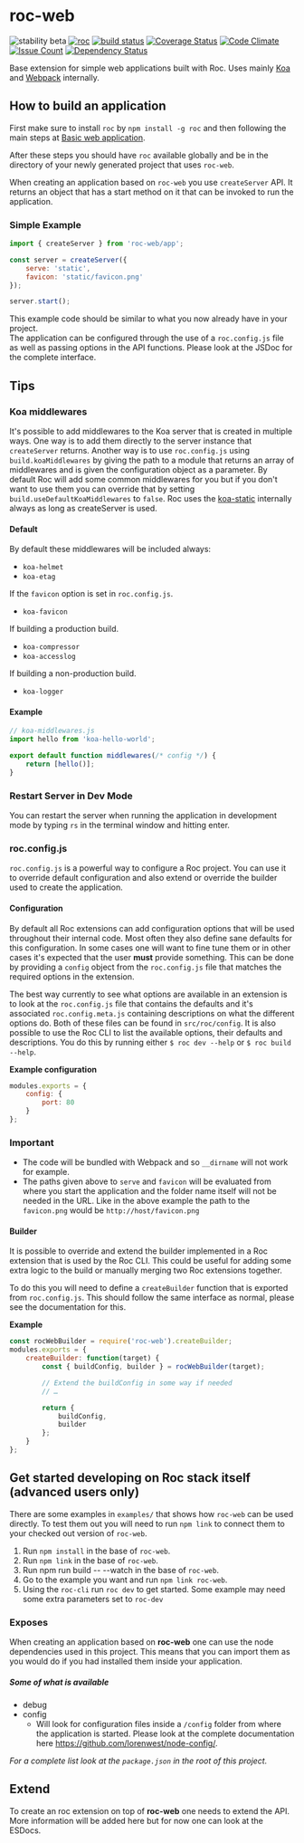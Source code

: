 # roc-web
![stability beta](https://img.shields.io/badge/stability-beta-yellow.svg)
[![roc](https://img.shields.io/npm/v/roc-web.svg)](https://www.npmjs.com/package/roc-web)
[![build status](https://travis-ci.org/vgno/roc-web.svg)](https://travis-ci.org/vgno/roc-web)
[![Coverage Status](https://coveralls.io/repos/vgno/roc-web/badge.svg?branch=master&service=github)](https://coveralls.io/github/vgno/roc-web?branch=master)
[![Code Climate](https://codeclimate.com/github/vgno/roc-web/badges/gpa.svg)](https://codeclimate.com/github/vgno/roc-web)
[![Issue Count](https://codeclimate.com/github/vgno/roc-web/badges/issue_count.svg)](https://codeclimate.com/github/vgno/roc-web)
[![Dependency Status](https://david-dm.org/vgno/roc-web.svg)](https://david-dm.org/vgno/roc-web)

Base extension for simple web applications built with Roc. Uses mainly [Koa](http://koajs.com) and [Webpack](https://webpack.github.io) internally.

## How to build an application
First make sure to install `roc` by `npm install -g roc` and then following the main steps at [Basic web application](https://github.com/vgno/roc#basic-web-application).

After these steps you should have `roc` available globally and be in the directory of your newly generated project that uses `roc-web`.

When creating an application based on `roc-web` you use `createServer` API. It returns an object that has a start method on it that can be invoked to run the application.

### Simple Example
```javascript
import { createServer } from 'roc-web/app';

const server = createServer({
    serve: 'static',
    favicon: 'static/favicon.png'
});

server.start();
```

This example code should be similar to what you now already have in your project.  
The application can be configured through the use of a `roc.config.js` file as well as passing options in the API functions. Please look at the JSDoc for the complete interface.

## Tips

### Koa middlewares
It's possible to add middlewares to the Koa server that is created in multiple ways. One way is to add them directly to the server instance that `createServer` returns. Another way is to use `roc.config.js` using `build.koaMiddlewares` by giving the path to a module that returns an array of middlewares and is given the configuration object as a parameter. By default Roc will add some common middlewares for you but if you don't want to use them you can override that by setting `build.useDefaultKoaMiddlewares` to `false`. Roc uses the [koa-static](https://github.com/koajs/static) internally always as long as createServer is used.

#### Default
By default these middlewares will be included always:
* `koa-helmet`
* `koa-etag`

If the `favicon` option is set in `roc.config.js`.
* `koa-favicon`

If building a production build.
* `koa-compressor`
* `koa-accesslog`

If building a non-production build.
* `koa-logger`

#### Example
```js
// koa-middlewares.js
import hello from 'koa-hello-world';

export default function middlewares(/* config */) {
    return [hello()];
}
```

### Restart Server in Dev Mode
You can restart the server when running the application in development mode by typing `rs` in the terminal window and hitting enter.

### roc.config.js
`roc.config.js` is a powerful way to configure a Roc project. You can use it to override default configuration and also extend or override the builder used to create the application.

#### Configuration
By default all Roc extensions can add configuration options that will be used throughout their internal code. Most often they also define sane defaults for this configuration. In some cases one will want to fine tune them or in other cases it's expected that the user **must** provide something. This can be done by providing a `config` object from the `roc.config.js` file that matches the required options in the extension.

The best way currently to see what options are available in an extension is to look at the `roc.config.js` file that contains the defaults and it's associated `roc.config.meta.js` containing descriptions on what the different options do. Both of these files can be found in `src/roc/config`. It is also possible to use the Roc CLI to list the available options, their defaults and descriptions. You do this by running either `$ roc dev --help` or `$ roc build --help`.

__Example configuration__
```js
modules.exports = {
    config: {
        port: 80
    }
};
```
### Important
* The code will be bundled with Webpack and so `__dirname` will not work for example.
* The paths given above to `serve` and `favicon` will be evaluated from where you start the application and the folder name itself will not be needed in the URL. Like in the above example the path to the `favicon.png` would be `http://host/favicon.png`

#### Builder
It is possible to override and extend the builder implemented in a Roc extension that is used by the Roc CLI. This could be useful for adding some extra logic to the build or manually merging two Roc extensions together.

To do this you will need to define a `createBuilder` function that is exported from `roc.config.js`. This should follow the same interface as normal, please see the documentation for this.

__Example__
```js
const rocWebBuilder = require('roc-web').createBuilder;
modules.exports = {
    createBuilder: function(target) {
        const { buildConfig, builder } = rocWebBuilder(target);

        // Extend the buildConfig in some way if needed
        // …

        return {
            buildConfig,
            builder
        };
    }
};
```
## Get started developing on Roc stack itself (advanced users only)
There are some examples in `examples/` that shows how `roc-web` can be used directly. To test them out you will need to run `npm link` to connect them to your checked out version of `roc-web`.

1. Run `npm install` in the base of `roc-web`.
2. Run `npm link` in the base of `roc-web`.
3. Run npm run build -- --watch in the base of `roc-web`.
4. Go to the example you want and run `npm link roc-web`.
5. Using the `roc-cli` run `roc dev` to get started. Some example may need some extra parameters set to `roc-dev`

### Exposes
When creating an application based on __roc-web__ one can use the node dependencies used in this project. This means that you can import them as you would do if you had installed them inside your application.

##### Some of what is available
* debug
* config
    * Will look for configuration files inside a `/config` folder from where the application is started. Please look at the complete documentation here https://github.com/lorenwest/node-config/.

_For a complete list look at the `package.json` in the root of this project._

## Extend
To create an roc extension on top of __roc-web__ one needs to extend the API. More information will be added here but for now one can look at the ESDocs.
